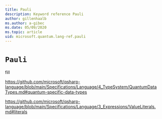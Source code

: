 ```yaml
---
title: Pauli
description: Keyword reference Pauli
author: gillenhaalb
ms.author: a-gibec
ms.date: 05/09/2020
ms.topic: article
uid: microsoft.quantum.lang-ref.pauli
---
```


# `Pauli`

fill

https://github.com/microsoft/qsharp-language/blob/main/Specifications/Language/4_TypeSystem/QuantumDataTypes.md#quantum-specific-data-types

https://github.com/microsoft/qsharp-language/blob/main/Specifications/Language/3_Expressions/ValueLiterals.md#literals